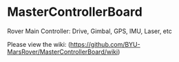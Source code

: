 MasterControllerBoard
=====================

Rover Main Controller: Drive, Gimbal, GPS, IMU, Laser, etc

Please view the wiki: (https://github.com/BYU-MarsRover/MasterControllerBoard/wiki)
